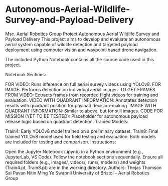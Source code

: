 # Autonomous-Aerial-Wildlife-Survey-and-Payload-Delivery
Msc. Aerial Robotics Group Project Autonomous Aerial Wildlife Survey and Payload Delivery
This project aims to develop and evaluate an autonomous aerial system capable of wildlife detection and targeted payload deployment using computer vision and waypoint-based drone navigation.

The included Python Notebook contains all the source code used in this project.

Notebook Sections:

FOR VIDEO: Runs inference on full aerial survey videos using YOLOv8.
FOR IMAGE: Performs detection on individual aerial images.
TO GET FRAMES FROM VIDEO: Extracts frames from recorded flight videos for training and evaluation.
VIDEO WITH QUADRANT INFORMATION: Annotates detection results with quadrant position for payload decision-making.
IMAGE WITH QUADRANT INFORMATION: Similar to above, but for still images.
CODE FOR MISSION (YET TO BE TESTED): Placeholder for autonomous payload release logic based on quadrant detection.
Trained Models:

Train4: Early YOLOv8 model trained on a preliminary dataset.
Train8: Final trained YOLOv8 model used for field testing and evaluation. Both models are included for testing and comparison.
Instructions:

Open the Jupyter Notebook (.ipynb) in a Python environment (e.g., JupyterLab, VS Code).
Follow the notebook sections sequentially.
Ensure all required folders (e.g., images/, videos/, runs/, models/) and weights (Train4.pt, Train8.pt) are in the working directory.
Authors: Thejas Thomson
Sai Pavan Nitin Ming Ye Swapnil University of Bristol – Aerial Robotics Group
